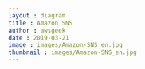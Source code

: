 ```yaml
---
layout : diagram
title : Amazon SNS
author : awsgeek
date : 2019-03-21
image : images/Amazon-SNS_en.jpg
thumbnail : images/Amazon-SNS_en.jpg
---
```


